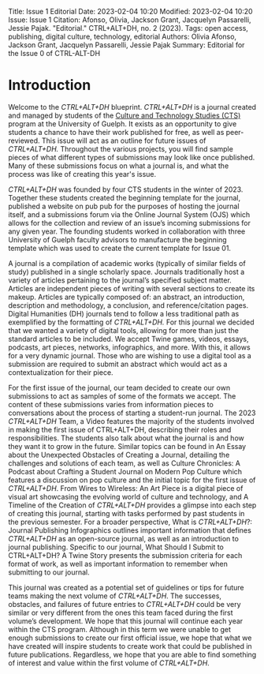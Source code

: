 Title: Issue 1 Editorial
Date: 2023-02-04 10:20
Modified: 2023-02-04 10:20
Issue: Issue 1
Citation: Afonso, Olivia, Jackson Grant, Jacquelyn Passarelli, Jessie Pajak. "Editorial." CTRL+ALT+DH, no. 2 (2023).
Tags: open access, publishing, digital culture, technology, editorial
Authors: Olivia Afonso, Jackson Grant, Jacquelyn Passarelli, Jessie Pajak
Summary: Editorial for the Issue 0 of CTRL-ALT-DH

# Introduction

Welcome to the *CTRL+ALT+DH* blueprint. *CTRL+ALT+DH* is a journal created and managed by students of the [Culture and Technology Studies (CTS)](https://www.uoguelph.ca/arts/cts) program at the University of Guelph. It exists as an opportunity to give students a chance to have their work published for free, as well as peer-reviewed. This issue will act as an outline for future issues of *CTRL+ALT+DH.* Throughout the various projects, you will find sample pieces of what different types of submissions may look like once published. Many of these submissions focus on what a journal is, and what the process was like of creating this year's issue.

*CTRL+ALT+DH* was founded by four CTS students in the winter of 2023. Together these students created the beginning template for the journal, published a website on pub pub for the purposes of hosting the journal itself, and a submissions forum via the Online Journal System (OJS) which allows for the collection and review of an issue’s incoming submissions for any given year. The founding students worked in collaboration with three University of Guelph faculty advisors to manufacture the beginning template which was used to create the current template for Issue 01.

A journal is a compilation of academic works (typically of similar fields of study) published in a single scholarly space. Journals traditionally host a variety of articles pertaining to the journal’s specified subject matter. Articles are independent pieces of writing with several sections to create its makeup. Articles are typically composed of: an abstract, an introduction, description and methodology, a conclusion, and reference/citation pages. Digital Humanities (DH) journals tend to follow a less traditional path as exemplified by the formatting of *CTRL+ALT+DH.* For this journal we decided that we wanted a variety of digital tools, allowing for more than just the standard articles to be included. We accept Twine games, videos, essays, podcasts, art pieces, networks, infographics, and more. With this, it allows for a very dynamic journal. Those who are wishing to use a digital tool as a submission are required to submit an abstract which would act as a contextualization for their piece.  

For the first issue of the journal, our team decided to create our own submissions to act as samples of some of the formats we accept. The content of these submissions varies from information pieces to conversations about the process of starting a student-run journal. The 2023 *CTRL+ALT+DH* Team, a Video features the majority of the students involved in making the first issue of CTRL+ALT+DH, describing their roles and responsibilities. The students also talk about what the journal is and how they want it to grow in the future. Similar topics can be found in An Essay about the Unexpected Obstacles of Creating a Journal, detailing the challenges and solutions of each team, as well as Culture Chronicles: A Podcast about Crafting a Student Journal on Modern Pop Culture which features a discussion on pop culture and the initial topic for the first issue of *CTRL+ALT+DH*. From Wires to Wireless: An Art Piece is a digital piece of visual art showcasing the evolving world of culture and technology, and A Timeline of the Creation of *CTRL+ALT+DH* provides a glimpse into each step of creating this journal, starting with tasks performed by past students in the previous semester. For a broader perspective, What is *CTRL+ALT+DH*?: Journal Publishing Infographics outlines important information that defines *CTRL+ALT+DH* as an open-source journal, as well as an introduction to journal publishing. Specific to our journal, What Should I Submit to CTRL+ALT+DH? A Twine Story presents the submission criteria for each format of work, as well as important information to remember when submitting to our journal. 

This journal was created as a potential set of guidelines or tips for future teams making the next volume of *CTRL+ALT+DH*. The successes, obstacles, and failures of future entries to *CTRL+ALT+DH* could be very similar or very different from the ones this team faced during the first volume’s development. We hope that this journal will continue each year within the CTS program. Although in this term we were unable to get enough submissions to create our first official issue, we hope that what we have created will inspire students to create work that could be published in future publications. Regardless, we hope that you are able to find something of interest and value within the first volume of *CTRL+ALT+DH*.
